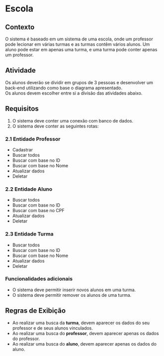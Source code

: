 # Escola

## Contexto

O sistema é baseado em um sistema de uma escola, onde um professor pode lecionar em várias turmas e as turmas contêm vários alunos. Um aluno pode estar em apenas uma turma, e uma turma pode conter apenas um professor.

## Atividade

Os alunos deverão se dividir em grupos de 3 pessoas e desenvolver um back-end utilizando como base o diagrama apresentado.  
Os alunos devem escolher entre si a divisão das atividades abaixo.

## Requisitos

1. O sistema deve conter uma conexão com banco de dados.
2. O sistema deve conter as seguintes rotas:

### 2.1 Entidade Professor

- Cadastrar  
- Buscar todos  
- Buscar com base no ID  
- Buscar com base no Nome  
- Atualizar dados  
- Deletar  

### 2.2 Entidade Aluno

- Buscar todos  
- Buscar com base no ID  
- Buscar com base no CPF  
- Atualizar dados  
- Deletar  

### 2.3 Entidade Turma

- Buscar todos  
- Buscar com base no ID  
- Buscar com base no Nome  
- Atualizar dados  
- Deletar  

### Funcionalidades adicionais

- O sistema deve permitir inserir novos alunos em uma turma.  
- O sistema deve permitir remover os alunos de uma turma.  

## Regras de Exibição

- Ao realizar uma busca da **turma**, devem aparecer os dados do seu professor e de seus alunos vinculados.  
- Ao realizar uma busca do **professor**, devem aparecer apenas os dados do professor.  
- Ao realizar uma busca do **aluno**, devem aparecer apenas os dados do aluno.
